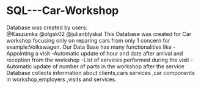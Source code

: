 # SQL---Car-Workshop
Database was created by users:  
@Kaszumka
@olgak02
@julianblyskal
This Database was created for Car workshop focusing only on reparing cars from only 1 concern for example:Volkswagen. Our Data Base has many functionalities like 
-Appointing a visit
-Automatic update of hour and date after arrival and reception from the workshop 
-List of services performed during the visit
-Automatic update of number of parts in the workshop after the service
Database collects information about clients,cars services ,car components in workshop,employers ,visits and services.
